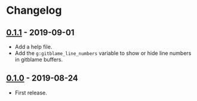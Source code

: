 Changelog
=========

[0.1.1][] - 2019-09-01
------------------

- Add a help file.
- Add the `g:gitblame_line_numbers` variable to show or hide line numbers in gitblame buffers.

[0.1.0][] - 2019-08-24
------------------

- First release.


[0.1.1]: https://github.com/RobertAudi/git-blame.vim/compare/v0.1.0...v0.1.1
[0.1.0]: https://github.com/RobertAudi/git-blame.vim/releases/tag/v0.1.0
